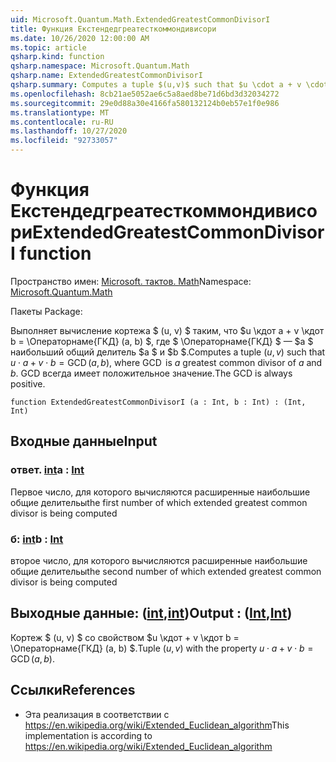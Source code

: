 ```yaml
---
uid: Microsoft.Quantum.Math.ExtendedGreatestCommonDivisorI
title: Функция Екстендедгреатесткоммондивисори
ms.date: 10/26/2020 12:00:00 AM
ms.topic: article
qsharp.kind: function
qsharp.namespace: Microsoft.Quantum.Math
qsharp.name: ExtendedGreatestCommonDivisorI
qsharp.summary: Computes a tuple $(u,v)$ such that $u \cdot a + v \cdot b = \operatorname{GCD}(a, b)$, where $\operatorname{GCD}$ is $a$ greatest common divisor of $a$ and $b$. The GCD is always positive.
ms.openlocfilehash: 8cb21ae5052ae6c5a8aed8be71d6bd3d32034272
ms.sourcegitcommit: 29e0d88a30e4166fa580132124b0eb57e1f0e986
ms.translationtype: MT
ms.contentlocale: ru-RU
ms.lasthandoff: 10/27/2020
ms.locfileid: "92733057"
---
```

# <a name="extendedgreatestcommondivisori-function"></a><span data-ttu-id="29100-102">Функция Екстендедгреатесткоммондивисори</span><span class="sxs-lookup"><span data-stu-id="29100-102">ExtendedGreatestCommonDivisorI function</span></span>

<span data-ttu-id="29100-103">Пространство имен: [Microsoft. тактов. Math](xref:Microsoft.Quantum.Math)</span><span class="sxs-lookup"><span data-stu-id="29100-103">Namespace: [Microsoft.Quantum.Math](xref:Microsoft.Quantum.Math)</span></span>

<span data-ttu-id="29100-104">Пакеты [](https://nuget.org/packages/)</span><span class="sxs-lookup"><span data-stu-id="29100-104">Package: [](https://nuget.org/packages/)</span></span>


<span data-ttu-id="29100-105">Выполняет вычисление кортежа $ (u, v) $ таким, что $u \кдот a + v \кдот b = \Операторнаме{ГКД} (a, b) $, где $ \Операторнаме{ГКД} $ — $a $ наибольший общий делитель $a $ и $b $.</span><span class="sxs-lookup"><span data-stu-id="29100-105">Computes a tuple $(u,v)$ such that $u \cdot a + v \cdot b = \operatorname{GCD}(a, b)$, where $\operatorname{GCD}$ is $a$ greatest common divisor of $a$ and $b$.</span></span> <span data-ttu-id="29100-106">GCD всегда имеет положительное значение.</span><span class="sxs-lookup"><span data-stu-id="29100-106">The GCD is always positive.</span></span>

```qsharp
function ExtendedGreatestCommonDivisorI (a : Int, b : Int) : (Int, Int)
```


## <a name="input"></a><span data-ttu-id="29100-107">Входные данные</span><span class="sxs-lookup"><span data-stu-id="29100-107">Input</span></span>

### <a name="a--int"></a><span data-ttu-id="29100-108">ответ. [int](xref:microsoft.quantum.lang-ref.int)</span><span class="sxs-lookup"><span data-stu-id="29100-108">a : [Int](xref:microsoft.quantum.lang-ref.int)</span></span>

<span data-ttu-id="29100-109">Первое число, для которого вычисляются расширенные наибольшие общие делительы</span><span class="sxs-lookup"><span data-stu-id="29100-109">the first number of which extended greatest common divisor is being computed</span></span>


### <a name="b--int"></a><span data-ttu-id="29100-110">б: [int](xref:microsoft.quantum.lang-ref.int)</span><span class="sxs-lookup"><span data-stu-id="29100-110">b : [Int](xref:microsoft.quantum.lang-ref.int)</span></span>

<span data-ttu-id="29100-111">второе число, для которого вычисляются расширенные наибольшие общие делительы</span><span class="sxs-lookup"><span data-stu-id="29100-111">the second number of which extended greatest common divisor is being computed</span></span>



## <a name="output--intint"></a><span data-ttu-id="29100-112">Выходные данные: ([int](xref:microsoft.quantum.lang-ref.int),[int](xref:microsoft.quantum.lang-ref.int))</span><span class="sxs-lookup"><span data-stu-id="29100-112">Output : ([Int](xref:microsoft.quantum.lang-ref.int),[Int](xref:microsoft.quantum.lang-ref.int))</span></span>

<span data-ttu-id="29100-113">Кортеж $ (u, v) $ со свойством $u \кдот + v \кдот b = \Операторнаме{ГКД} (a, b) $.</span><span class="sxs-lookup"><span data-stu-id="29100-113">Tuple $(u,v)$ with the property $u \cdot a + v \cdot b = \operatorname{GCD}(a, b)$.</span></span>

## <a name="references"></a><span data-ttu-id="29100-114">Ссылки</span><span class="sxs-lookup"><span data-stu-id="29100-114">References</span></span>

- <span data-ttu-id="29100-115">Эта реализация в соответствии с https://en.wikipedia.org/wiki/Extended_Euclidean_algorithm</span><span class="sxs-lookup"><span data-stu-id="29100-115">This implementation is according to https://en.wikipedia.org/wiki/Extended_Euclidean_algorithm</span></span>